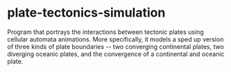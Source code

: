 # plate-tectonics-simulation
Program that portrays the interactions between tectonic plates using cellular automata animations. More specifically, it models a sped up version of three kinds of plate boundaries -- two converging continental plates, two diverging oceanic plates, and the convergence of a continental and oceanic plate.
